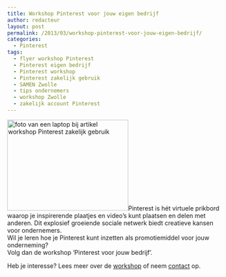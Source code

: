 ```yaml
---
title: Workshop Pinterest voor jouw eigen bedrijf
author: redacteur
layout: post
permalink: /2013/03/workshop-pinterest-voor-jouw-eigen-bedrijf/
categories:
  - Pinterest
tags:
  - flyer workshop Pinterest
  - Pinterest eigen bedrijf
  - Pinterest workshop
  - Pinterest zakelijk gebruik
  - SAMEN Zwolle
  - tips ondernemers
  - workshop Zwolle
  - zakelijk account Pinterest
---
```

<p style="text-align: left;">
  <img class=" wp-image-3335 alignright" alt="foto van een laptop bij artikel workshop Pinterest zakelijk gebruik" src="/wordpress/wp-content/uploads/2012/08/laptop_foto.jpg" width="280" height="210" />Pinterest is hét virtuele prikbord waarop je inspirerende plaatjes en video’s kunt plaatsen en delen met anderen. Dit explosief groeiende sociale netwerk biedt creatieve kansen voor ondernemers.<br /> Wil je leren hoe je Pinterest kunt inzetten als promotiemiddel voor jouw onderneming?<br /> Volg dan de workshop ‘Pinterest voor jouw bedrijf’.
</p>

<p style="text-align: left;">
  Heb je interesse? Lees meer over de <a href="/wordpress/workshop-pinterest-zakelijk-zwolle/" target="_blank">workshop</a> of neem <a href="/wordpress/contactgegevens/" target="_blank">contact</a> op.
</p>
